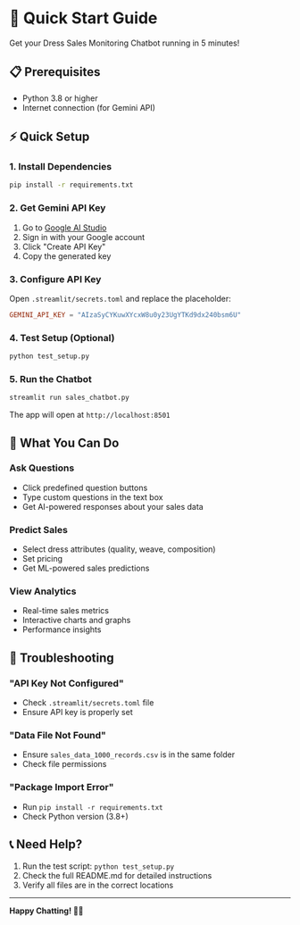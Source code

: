 # 🚀 Quick Start Guide

Get your Dress Sales Monitoring Chatbot running in 5 minutes!

## 📋 Prerequisites

- Python 3.8 or higher
- Internet connection (for Gemini API)

## ⚡ Quick Setup

### 1. Install Dependencies
```bash
pip install -r requirements.txt
```

### 2. Get Gemini API Key
1. Go to [Google AI Studio](https://makersuite.google.com/app/apikey)
2. Sign in with your Google account
3. Click "Create API Key"
4. Copy the generated key

### 3. Configure API Key
Open `.streamlit/secrets.toml` and replace the placeholder:
```toml
GEMINI_API_KEY = "AIzaSyCYKuwXYcxW8u0y23UgYTKd9dx240bsm6U"
```

### 4. Test Setup (Optional)
```bash
python test_setup.py
```

### 5. Run the Chatbot
```bash
streamlit run sales_chatbot.py
```

The app will open at `http://localhost:8501`

## 🎯 What You Can Do

### Ask Questions
- Click predefined question buttons
- Type custom questions in the text box
- Get AI-powered responses about your sales data

### Predict Sales
- Select dress attributes (quality, weave, composition)
- Set pricing
- Get ML-powered sales predictions

### View Analytics
- Real-time sales metrics
- Interactive charts and graphs
- Performance insights

## 🔧 Troubleshooting

### "API Key Not Configured"
- Check `.streamlit/secrets.toml` file
- Ensure API key is properly set

### "Data File Not Found"
- Ensure `sales_data_1000_records.csv` is in the same folder
- Check file permissions

### "Package Import Error"
- Run `pip install -r requirements.txt`
- Check Python version (3.8+)

## 📞 Need Help?

1. Run the test script: `python test_setup.py`
2. Check the full README.md for detailed instructions
3. Verify all files are in the correct locations

---

**Happy Chatting! 🤖👗** 